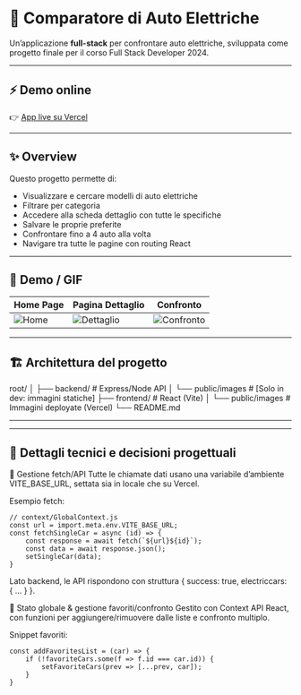 # 🚗 Comparatore di Auto Elettriche

Un’applicazione **full-stack** per confrontare auto elettriche, sviluppata come progetto finale per il corso Full Stack Developer 2024.

---

## ⚡ Demo online

👉 [App live su Vercel](https://progetto-finale-spec-frontend-front.vercel.app/)

---

## ✨ Overview

Questo progetto permette di:
- Visualizzare e cercare modelli di auto elettriche
- Filtrare per categoria
- Accedere alla scheda dettaglio con tutte le specifiche
- Salvare le proprie preferite
- Confrontare fino a 4 auto alla volta
- Navigare tra tutte le pagine con routing React

---

## 🎥 Demo / GIF

| Home Page | Pagina Dettaglio | Confronto |
|-----------|------------------|-----------|
| ![Home](./demo/home.gif) | ![Dettaglio](./demo/detail.gif) | ![Confronto](./demo/compare.gif) |

---

## 🏗️ Architettura del progetto

root/
│
├── backend/ # Express/Node API
│ └── public/images # [Solo in dev: immagini statiche]
├── frontend/ # React (Vite)
│ └── public/images # Immagini deployate (Vercel)
└── README.md

---




---

## 🔎 Dettagli tecnici e decisioni progettuali

🔗 Gestione fetch/API
Tutte le chiamate dati usano una variabile d’ambiente VITE_BASE_URL, settata sia in locale che su Vercel.

Esempio fetch:

```
// context/GlobalContext.js
const url = import.meta.env.VITE_BASE_URL;
const fetchSingleCar = async (id) => {
    const response = await fetch(`${url}${id}`);
    const data = await response.json();
    setSingleCar(data);
}
```
Lato backend, le API rispondono con struttura { success: true, electriccars: { ... } }.

🔄 Stato globale & gestione favoriti/confronto
Gestito con Context API React,
con funzioni per aggiungere/rimuovere dalle liste e confronto multiplo.

Snippet favoriti:

```
const addFavoritesList = (car) => {
    if (!favoriteCars.some(f => f.id === car.id)) {
        setFavoriteCars(prev => [...prev, car]);
    }
}
```